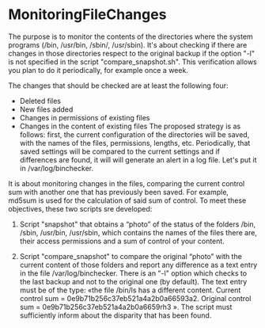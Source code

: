 # MonitoringFileChanges
The purpose is to monitor the contents of the directories where the
system programs (/bin, /usr/bin, /sbin/, /usr/sbin). It's about checking if there are
changes in those directories respect to the original backup if the option "-l" is not specified in the script "compare_snapshot.sh". 
This verification allows you plan to do it periodically, for example once a week.

The changes that should be checked are at least the following four:
+ Deleted files
+ New files added
+ Changes in permissions of existing files
+ Changes in the content of existing files
The proposed strategy is as follows: first, the current configuration of
the directories will be saved, with the names of the files, permissions, lengths, etc. Periodically, that
saved settings will be compared to the current settings and if differences are found, it will
will generate an alert in a log file. Let's put it in /var/log/binchecker.

It is about monitoring changes in the files, comparing the current control sum with another one that
has previously been saved. For example, md5sum is used for the calculation of said sum of
control.
To meet these objectives, these two scripts sre developed:
1. Script "snapshot" that obtains a “photo” of the status of the folders /bin, /sbin, /usr/bin,
/usr/sbin, which contains the names of the files there are, their access permissions and
a sum of control of your content.

2. Script "compare_snapshot" to compare the original “photo” with the current content of those
folders and report any difference as a text entry in the file /var/log/binchecker. There is an "-l" option 
which checks to the last backup and not to the original one (by default).
The text entry must be of the type: «the file /bin/ls has a different content.
Current control sum = 0e9b71b256c37eb521a4a2b0a66593a2.
Original control sum = 0e9b71b256c37eb521a4a2b0a6659rh3 ».
The script must sufficiently inform about the disparity that has been found.
